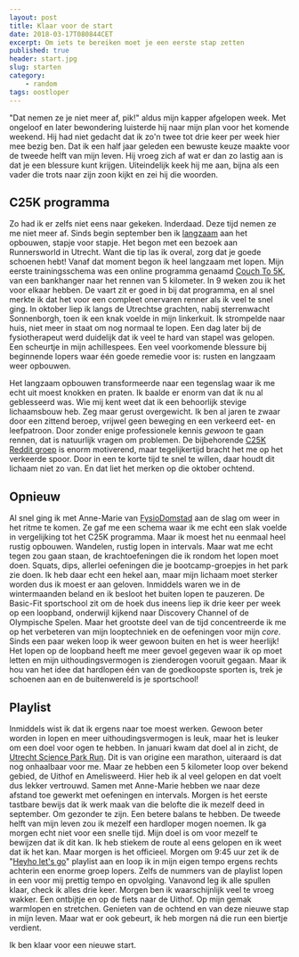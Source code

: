 ```yaml
---
layout: post
title: Klaar voor de start
date: 2018-03-17T080844CET
excerpt: Om iets te bereiken moet je een eerste stap zetten
published: true
header: start.jpg
slug: starten
category: 
    - random
tags: oostloper
---
```

"Dat nemen ze je niet meer af, pik!" aldus mijn kapper afgelopen week. Met ongeloof en later bewondering luisterde hij naar mijn plan voor het komende weekend. Hij had niet gedacht dat ik zo'n twee tot drie keer per week hier mee bezig ben. Dat ik een half jaar geleden een bewuste keuze maakte voor de tweede helft van mijn leven. Hij vroeg zich af wat er dan zo lastig aan is dat je een blessure kunt krijgen. Uiteindelijk keek hij me aan, bijna als een vader die trots naar zijn zoon kijkt en zei hij die woorden. 

## C25K programma
Zo had ik er zelfs niet eens naar gekeken. Inderdaad. Deze tijd nemen ze me niet meer af. Sinds begin september ben ik [langzaam](https://www.instagram.com/p/BZvOFKPlc3v/?taken-by=frankmeeuwsen) aan het opbouwen, stapje voor stapje. Het begon met een bezoek aan Runnersworld in Utrecht. Want die tip las ik overal, zorg dat je goede schoenen hebt! Vanaf dat moment begon ik heel langzaam met lopen. Mijn eerste trainingsschema was een online programma genaamd [Couch To 5K](http://www.coolrunning.com/engine/2/2_3/181.shtml), van een bankhanger naar het rennen van 5 kilometer. In 9 weken zou ik het voor elkaar hebben. De vaart zit er goed in bij dat programma, en al snel merkte ik dat het voor een compleet onervaren renner als ik veel te snel ging. In oktober liep ik langs de Utrechtse grachten, nabij sterrenwacht Sonnenborgh, toen ik een knak voelde in mijn linkerkuit. Ik strompelde naar huis, niet meer in staat om nog normaal te lopen. Een dag later bij de fysiotherapeut werd duidelijk dat ik veel te hard van stapel was gelopen. Een scheurtje in mijn achillespees. Een veel voorkomende blessure bij beginnende lopers waar één goede remedie voor is: rusten en langzaam weer opbouwen.

Het langzaam opbouwen transformeerde naar een tegenslag waar ik me echt uit moest knokken en praten. Ik baalde er enorm van dat ik nu al geblesseerd was. Wie mij kent weet dat ik een behoorlijk stevige lichaamsbouw heb. Zeg maar gerust overgewicht. Ik ben al jaren te zwaar door een zittend beroep, vrijwel geen beweging en een verkeerd eet- en leefpatroon. Door zonder enige professionele kennis _gewoon_ te gaan rennen, dat is natuurlijk vragen om problemen. De bijbehorende [C25K Reddit groep](https://www.reddit.com/r/C25K/) is enorm motiverend, maar tegelijkertijd bracht het me op het verkeerde spoor. Door in een te korte tijd te snel te willen, daar houdt dit lichaam niet zo van. En dat liet het merken op die oktober ochtend. 

## Opnieuw
Al snel ging ik met Anne-Marie van [FysioDomstad](https://www.fysiodomstad.nl/) aan de slag om weer in het ritme te komen. Ze gaf me een schema waar ik me echt een slak voelde in vergelijking tot het C25K programma. Maar ik moest het nu eenmaal heel rustig opbouwen. Wandelen, rustig lopen in intervals. Maar wat me echt tegen zou gaan staan, de krachtoefeningen die ik rondom het lopen moet doen. Squats, dips, allerlei oefeningen die je bootcamp-groepjes in het park zie doen. Ik heb daar echt een hekel aan, maar mijn lichaam moet sterker worden dus ik moest er aan geloven. Inmiddels waren we in de wintermaanden beland en ik besloot het buiten lopen te pauzeren. De Basic-Fit sportschool zit om de hoek dus ineens liep ik drie keer per week op een loopband, onderwijl kijkend naar Discovery Channel of de Olympische Spelen. Maar het grootste deel van de tijd concentreerde ik me op het verbeteren van mijn looptechniek en de oefeningen voor mijn _core_. Sinds een paar weken loop ik weer gewoon buiten en het is weer heerlijk! Het lopen op de loopband heeft me meer gevoel gegeven waar ik op moet letten en mijn uithoudingsvermogen is zienderogen vooruit gegaan. Maar ik hou van het idee dat hardlopen één van de goedkoopste sporten is, trek je schoenen aan en de buitenwereld is je sportschool!

## Playlist
Inmiddels wist ik dat ik ergens naar toe moest werken. Gewoon beter worden in lopen en meer uithoudingsvermogen is leuk, maar het is leuker om een doel voor ogen te hebben. In januari kwam dat doel al in zicht, de [Utrecht Science Park Run](http://utrechtmarathon.com/). Dit is van origine een marathon, uiteraard is dat nog onhaalbaar voor me. Maar ze hebben een 5 kilometer loop over bekend gebied, de Uithof en Amelisweerd. Hier heb ik al veel gelopen en dat voelt dus lekker vertrouwd. Samen met Anne-Marie hebben we naar deze afstand toe gewerkt met oefeningen en intervals. Morgen is het eerste tastbare bewijs dat ik werk maak van die belofte die ik mezelf deed in september. Om gezonder te zijn. Een betere balans te hebben. De tweede helft van mijn leven zou ik mezelf een hardloper mogen noemen. Ik ga morgen echt niet voor een snelle tijd. Mijn doel is om voor mezelf te bewijzen dat ik dit kan. Ik heb stiekem de route al eens gelopen en ik weet dat ik het kan. Maar morgen is het officieel. Morgen om 9:45 uur zet ik de "[Heyho let's go](https://open.spotify.com/user/frankmeeuwsen/playlist/4m6DivsmBWZCgWmiixci5c?si=KV4XVGJURyWCny7TKz8yCw)" playlist aan en loop ik in mijn eigen tempo ergens rechts achterin een enorme groep lopers. Zelfs de nummers van de playlist lopen in een voor mij prettig tempo en opvolging. Vanavond leg ik alle spullen klaar, check ik alles drie keer. Morgen ben ik waarschijnlijk veel te vroeg wakker. Een ontbijtje en op de fiets naar de Uithof. Op mijn gemak warmlopen en stretchen. Genieten van de ochtend en van deze nieuwe stap in mijn leven. Maar wat er ook gebeurt, ik heb morgen ná die run een biertje verdient. 

Ik ben klaar voor een nieuwe start. 